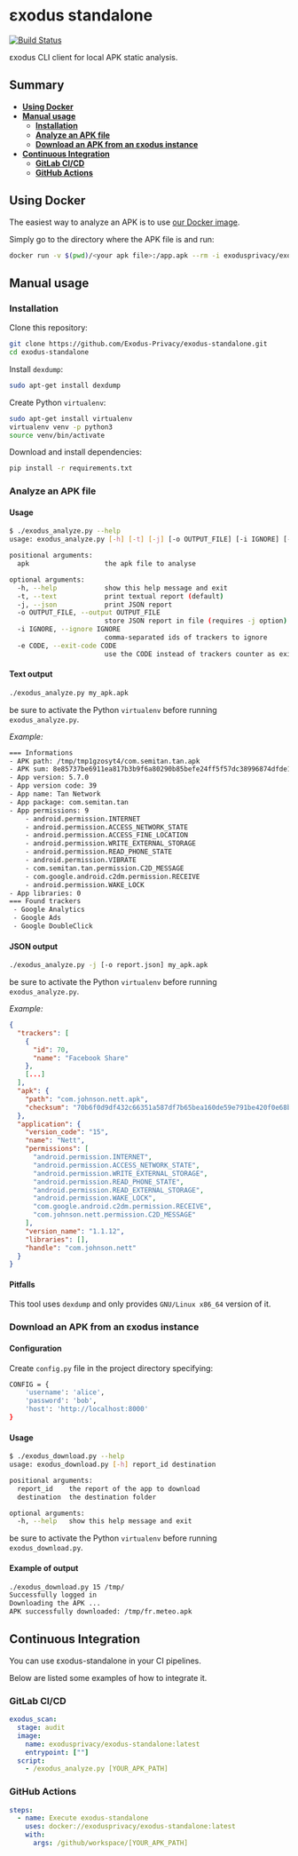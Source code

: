 # εxodus standalone

[![Build Status](https://github.com/Exodus-Privacy/exodus-standalone/actions/workflows/main.yml/badge.svg?branch=master)](https://github.com/Exodus-Privacy/exodus-standalone/actions/workflows/main.yml)

εxodus CLI client for local APK static analysis.

## Summary

- [**Using Docker**](#using-docker)
- [**Manual usage**](#manual-usage)
  - [**Installation**](#installation)
  - [**Analyze an APK file**](#analyze-an-apk-file)
  - [**Download an APK from an εxodus instance**](#download-an-apk-from-an-εxodus-instance)
- [**Continuous Integration**](#continuous-integration)
  - [**GitLab CI/CD**](#gitlab-cicd)
  - [**GitHub Actions**](#github-actions)

## Using Docker

The easiest way to analyze an APK is to use [our Docker image](https://hub.docker.com/r/exodusprivacy/exodus-standalone).

Simply go to the directory where the APK file is and run:

```bash
docker run -v $(pwd)/<your apk file>:/app.apk --rm -i exodusprivacy/exodus-standalone
```

## Manual usage

### Installation

Clone this repository:

```bash
git clone https://github.com/Exodus-Privacy/exodus-standalone.git
cd exodus-standalone
```

Install `dexdump`:

```bash
sudo apt-get install dexdump
```

Create Python `virtualenv`:

```bash
sudo apt-get install virtualenv
virtualenv venv -p python3
source venv/bin/activate
```

Download and install dependencies:

```bash
pip install -r requirements.txt
```

### Analyze an APK file

#### Usage

```bash
$ ./exodus_analyze.py --help
usage: exodus_analyze.py [-h] [-t] [-j] [-o OUTPUT_FILE] [-i IGNORE] [-e CODE] apk

positional arguments:
  apk                   the apk file to analyse

optional arguments:
  -h, --help            show this help message and exit
  -t, --text            print textual report (default)
  -j, --json            print JSON report
  -o OUTPUT_FILE, --output OUTPUT_FILE
                        store JSON report in file (requires -j option)
  -i IGNORE, --ignore IGNORE
                        comma-separated ids of trackers to ignore
  -e CODE, --exit-code CODE
                        use the CODE instead of trackers counter as exit code if trackers was detected
```

#### Text output

```bash
./exodus_analyze.py my_apk.apk
```

be sure to activate the Python `virtualenv` before running `exodus_analyze.py`.

*Example:*

```bash
=== Informations
- APK path: /tmp/tmp1gzosyt4/com.semitan.tan.apk
- APK sum: 8e85737be6911ea817b3b9f6a80290b85befe24ff5f57dc38996874dfde13ba7
- App version: 5.7.0
- App version code: 39
- App name: Tan Network
- App package: com.semitan.tan
- App permissions: 9
    - android.permission.INTERNET
    - android.permission.ACCESS_NETWORK_STATE
    - android.permission.ACCESS_FINE_LOCATION
    - android.permission.WRITE_EXTERNAL_STORAGE
    - android.permission.READ_PHONE_STATE
    - android.permission.VIBRATE
    - com.semitan.tan.permission.C2D_MESSAGE
    - com.google.android.c2dm.permission.RECEIVE
    - android.permission.WAKE_LOCK
- App libraries: 0
=== Found trackers
 - Google Analytics
 - Google Ads
 - Google DoubleClick
```

#### JSON output

```bash
./exodus_analyze.py -j [-o report.json] my_apk.apk
```

be sure to activate the Python `virtualenv` before running `exodus_analyze.py`.

*Example:*

```json
{
  "trackers": [
    {
      "id": 70,
      "name": "Facebook Share"
    },
    [...]
  ],
  "apk": {
    "path": "com.johnson.nett.apk",
    "checksum": "70b6f0d9df432c66351a587df7b65bea160de59e791be420f0e68b2fc435429f"
  },
  "application": {
    "version_code": "15",
    "name": "Nett",
    "permissions": [
      "android.permission.INTERNET",
      "android.permission.ACCESS_NETWORK_STATE",
      "android.permission.WRITE_EXTERNAL_STORAGE",
      "android.permission.READ_PHONE_STATE",
      "android.permission.READ_EXTERNAL_STORAGE",
      "android.permission.WAKE_LOCK",
      "com.google.android.c2dm.permission.RECEIVE",
      "com.johnson.nett.permission.C2D_MESSAGE"
    ],
    "version_name": "1.1.12",
    "libraries": [],
    "handle": "com.johnson.nett"
  }
}
```

#### Pitfalls

This tool uses `dexdump` and only provides `GNU/Linux x86_64` version of it.

### Download an APK from an εxodus instance

#### Configuration

Create `config.py` file in the project directory specifying:

```bash
CONFIG = {
    'username': 'alice',
    'password': 'bob',
    'host': 'http://localhost:8000'
}
```

#### Usage

```bash
$ ./exodus_download.py --help
usage: exodus_download.py [-h] report_id destination

positional arguments:
  report_id    the report of the app to download
  destination  the destination folder

optional arguments:
  -h, --help   show this help message and exit

```

be sure to activate the Python `virtualenv` before running `exodus_download.py`.

#### Example of output

```bash
./exodus_download.py 15 /tmp/
Successfully logged in
Downloading the APK ...
APK successfully downloaded: /tmp/fr.meteo.apk
```

## Continuous Integration

You can use εxodus-standalone in your CI pipelines.

Below are listed some examples of how to integrate it.

### GitLab CI/CD

```yml
exodus_scan:
  stage: audit
  image:
    name: exodusprivacy/exodus-standalone:latest
    entrypoint: [""]
  script:
    - /exodus_analyze.py [YOUR_APK_PATH]
```

### GitHub Actions

```yml
steps:
  - name: Execute exodus-standalone
    uses: docker://exodusprivacy/exodus-standalone:latest
    with:
      args: /github/workspace/[YOUR_APK_PATH]
```
